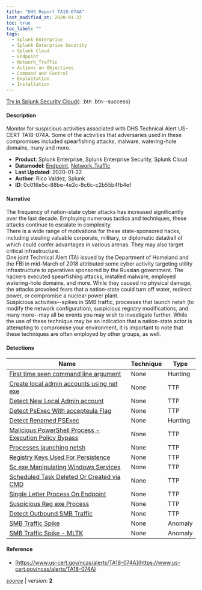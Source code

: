 ```yaml
---
title: "DHS Report TA18-074A"
last_modified_at: 2020-01-22
toc: true
toc_label: ""
tags:
  - Splunk Enterprise
  - Splunk Enterprise Security
  - Splunk Cloud
  - Endpoint
  - Network_Traffic
  - Actions on Objectives
  - Command and Control
  - Exploitation
  - Installation
---
```


[Try in Splunk Security Cloud](https://www.splunk.com/en_us/cyber-security.html){: .btn .btn--success}

#### Description

Monitor for suspicious activities associated with DHS Technical Alert US-CERT TA18-074A. Some of the activities that adversaries used in these compromises included spearfishing attacks, malware, watering-hole domains, many and more.

- **Product**: Splunk Enterprise, Splunk Enterprise Security, Splunk Cloud
- **Datamodel**: [Endpoint](https://docs.splunk.com/Documentation/CIM/latest/User/Endpoint), [Network_Traffic](https://docs.splunk.com/Documentation/CIM/latest/User/NetworkTraffic)
- **Last Updated**: 2020-01-22
- **Author**: Rico Valdez, Splunk
- **ID**: 0c016e5c-88be-4e2c-8c6c-c2b55b4fb4ef

#### Narrative

The frequency of nation-state cyber attacks has increased significantly over the last decade. Employing numerous tactics and techniques, these attacks continue to escalate in complexity. \
There is a wide range of motivations for these state-sponsored hacks, including stealing valuable corporate, military, or diplomatic data&#1151;all of which could confer advantages in various arenas. They may also target critical infrastructure. \
One joint Technical Alert (TA) issued by the Department of Homeland and the FBI in mid-March of 2018 attributed some cyber activity targeting utility infrastructure to operatives sponsored by the Russian government. The hackers executed spearfishing attacks, installed malware, employed watering-hole domains, and more. While they caused no physical damage, the attacks provoked fears that a nation-state could turn off water, redirect power, or compromise a nuclear power plant.\
Suspicious activities--spikes in SMB traffic, processes that launch netsh (to modify the network configuration), suspicious registry modifications, and many more--may all be events you may wish to investigate further. While the use of these technique may be an indication that a nation-state actor is attempting to compromise your environment, it is important to note that these techniques are often employed by other groups, as well.

#### Detections

| Name        | Technique   | Type         |
| ----------- | ----------- |--------------|
| [First time seen command line argument](/deprecated/first_time_seen_command_line_argument/) | None| Hunting |
| [Create local admin accounts using net exe](/endpoint/create_local_admin_accounts_using_net_exe/) | None| TTP |
| [Detect New Local Admin account](/endpoint/detect_new_local_admin_account/) | None| TTP |
| [Detect PsExec With accepteula Flag](/endpoint/detect_psexec_with_accepteula_flag/) | None| TTP |
| [Detect Renamed PSExec](/endpoint/detect_renamed_psexec/) | None| Hunting |
| [Malicious PowerShell Process - Execution Policy Bypass](/endpoint/malicious_powershell_process_-_execution_policy_bypass/) | None| TTP |
| [Processes launching netsh](/endpoint/processes_launching_netsh/) | None| TTP |
| [Registry Keys Used For Persistence](/endpoint/registry_keys_used_for_persistence/) | None| TTP |
| [Sc exe Manipulating Windows Services](/endpoint/sc_exe_manipulating_windows_services/) | None| TTP |
| [Scheduled Task Deleted Or Created via CMD](/endpoint/scheduled_task_deleted_or_created_via_cmd/) | None| TTP |
| [Single Letter Process On Endpoint](/endpoint/single_letter_process_on_endpoint/) | None| TTP |
| [Suspicious Reg exe Process](/endpoint/suspicious_reg_exe_process/) | None| TTP |
| [Detect Outbound SMB Traffic](/network/detect_outbound_smb_traffic/) | None| TTP |
| [SMB Traffic Spike](/network/smb_traffic_spike/) | None| Anomaly |
| [SMB Traffic Spike - MLTK](/network/smb_traffic_spike_-_mltk/) | None| Anomaly |

#### Reference

* [https://www.us-cert.gov/ncas/alerts/TA18-074A](https://www.us-cert.gov/ncas/alerts/TA18-074A)



[*source*](https://github.com/splunk/security_content/tree/develop/stories/dhs_report_ta18-074a.yml) \| *version*: **2**